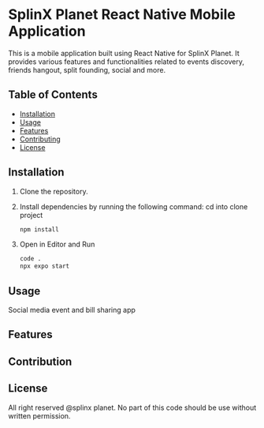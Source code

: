 # SplinX Planet React Native Mobile Application

 This is a mobile application built using React Native for SplinX Planet. It provides various features and functionalities related to events discovery, friends hangout, split founding, social and more.

## Table of Contents

- [Installation](#installation)
- [Usage](#usage)
- [Features](#features)
- [Contributing](#contributing)
- [License](#license)

## Installation

1. Clone the repository.

2. Install dependencies by running the following command:
    cd into clone project

   ```bash
   npm install
3. Open in Editor and Run
    ```bash
    code .
    npx expo start

## Usage
Social media event and bill sharing app

## Features


## Contribution

## License
All right reserved @splinx planet. No part of this code should be use without written permission. 
